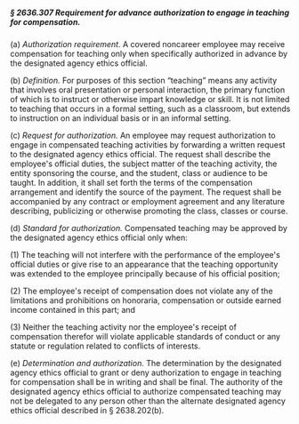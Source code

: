 ##### § 2636.307 Requirement for advance authorization to engage in teaching for compensation. #####

(a) *Authorization requirement.* A covered noncareer employee may receive compensation for teaching only when specifically authorized in advance by the designated agency ethics official.

(b) *Definition.* For purposes of this section “teaching” means any activity that involves oral presentation or personal interaction, the primary function of which is to instruct or otherwise impart knowledge or skill. It is not limited to teaching that occurs in a formal setting, such as a classroom, but extends to instruction on an individual basis or in an informal setting.

(c) *Request for authorization.* An employee may request authorization to engage in compensated teaching activities by forwarding a written request to the designated agency ethics official. The request shall describe the employee's official duties, the subject matter of the teaching activity, the entity sponsoring the course, and the student, class or audience to be taught. In addition, it shall set forth the terms of the compensation arrangement and identify the source of the payment. The request shall be accompanied by any contract or employment agreement and any literature describing, publicizing or otherwise promoting the class, classes or course.

(d) *Standard for authorization.* Compensated teaching may be approved by the designated agency ethics official only when:

(1) The teaching will not interfere with the performance of the employee's official duties or give rise to an appearance that the teaching opportunity was extended to the employee principally because of his official position;

(2) The employee's receipt of compensation does not violate any of the limitations and prohibitions on honoraria, compensation or outside earned income contained in this part; and

(3) Neither the teaching activity nor the employee's receipt of compensation therefor will violate applicable standards of conduct or any statute or regulation related to conflicts of interests.

(e) *Determination and authorization.* The determination by the designated agency ethics official to grant or deny authorization to engage in teaching for compensation shall be in writing and shall be final. The authority of the designated agency ethics official to authorize compensated teaching may not be delegated to any person other than the alternate designated agency ethics official described in § 2638.202(b).